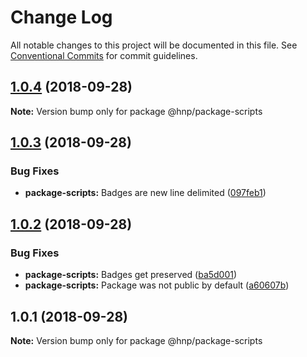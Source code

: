 # Change Log

All notable changes to this project will be documented in this file.
See [Conventional Commits](https://conventionalcommits.org) for commit guidelines.

<a name="1.0.4"></a>

## [1.0.4](https://github.com/MechanicalHuman/hnp-utilities/compare/@hnp/package-scripts@1.0.3...@hnp/package-scripts@1.0.4) (2018-09-28)

**Note:** Version bump only for package @hnp/package-scripts

<a name="1.0.3"></a>

## [1.0.3](https://github.com/MechanicalHuman/hnp-utilities/compare/@hnp/package-scripts@1.0.2...@hnp/package-scripts@1.0.3) (2018-09-28)

### Bug Fixes

-   **package-scripts:** Badges are new line delimited ([097feb1](https://github.com/MechanicalHuman/hnp-utilities/commit/097feb1))

<a name="1.0.2"></a>

## [1.0.2](https://github.com/MechanicalHuman/hnp-utilities/compare/@hnp/package-scripts@1.0.1...@hnp/package-scripts@1.0.2) (2018-09-28)

### Bug Fixes

-   **package-scripts:** Badges get preserved ([ba5d001](https://github.com/MechanicalHuman/hnp-utilities/commit/ba5d001))
-   **package-scripts:** Package was not public by default ([a60607b](https://github.com/MechanicalHuman/hnp-utilities/commit/a60607b))

<a name="1.0.1"></a>

## 1.0.1 (2018-09-28)

**Note:** Version bump only for package @hnp/package-scripts
